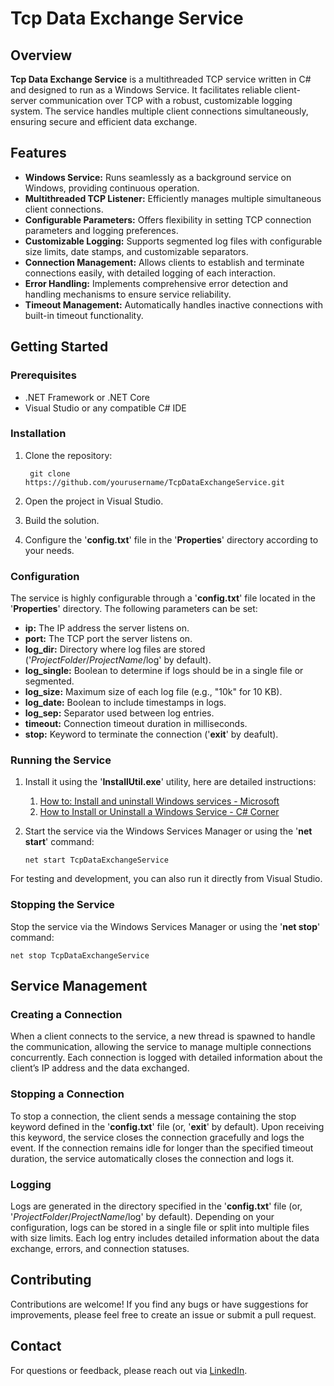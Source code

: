 # Tcp Data Exchange Service
## Overview
**Tcp Data Exchange Service** is a multithreaded TCP service written in C# and designed to run as a Windows Service. It facilitates reliable client-server communication over TCP with a robust, customizable logging system. The service handles multiple client connections simultaneously, ensuring secure and efficient data exchange.
## Features
- **Windows Service:** Runs seamlessly as a background service on Windows, providing continuous operation.
- **Multithreaded TCP Listener:** Efficiently manages multiple simultaneous client connections.
- **Configurable Parameters:** Offers flexibility in setting TCP connection parameters and logging preferences.
- **Customizable Logging:** Supports segmented log files with configurable size limits, date stamps, and customizable separators.
- **Connection Management:** Allows clients to establish and terminate connections easily, with detailed logging of each interaction.
- **Error Handling:** Implements comprehensive error detection and handling mechanisms to ensure service reliability.
- **Timeout Management:** Automatically handles inactive connections with built-in timeout functionality.
## Getting Started
### Prerequisites
- .NET Framework or .NET Core
- Visual Studio or any compatible C# IDE
### Installation
1. Clone the repository:

        git clone https://github.com/yourusername/TcpDataExchangeService.git
3. Open the project in Visual Studio.
4. Build the solution.
5. Configure the '**config.txt**' file in the '**Properties**' directory according to your needs.
### Configuration
The service is highly configurable through a '**config.txt**' file located in the '**Properties**' directory. The following parameters can be set:

- **ip:** The IP address the server listens on.
- **port:** The TCP port the server listens on.
- **log_dir:** Directory where log files are stored ('_ProjectFolder_/_ProjectName_/log' by default).
- **log_single:** Boolean to determine if logs should be in a single file or segmented.
- **log_size:** Maximum size of each log file (e.g., "10k" for 10 KB).
- **log_date:** Boolean to include timestamps in logs.
- **log_sep:** Separator used between log entries.
- **timeout:** Connection timeout duration in milliseconds.
- **stop:** Keyword to terminate the connection ('**exit**' by deafult).
### Running the Service
1. Install it using the '**InstallUtil.exe**' utility, here are detailed instructions:
   1. [How to: Install and uninstall Windows services - Microsoft](https://learn.microsoft.com/en-us/dotnet/framework/windows-services/how-to-install-and-uninstall-services)
   2. [How to Install or Uninstall a Windows Service - C# Corner](https://www.c-sharpcorner.com/UploadFile/8f2b4a/how-to-installuninstall-net-windows-service-C-Sharp/)
2. Start the service via the Windows Services Manager or using the '**net start**' command:

       net start TcpDataExchangeService
For testing and development, you can also run it directly from Visual Studio.
### Stopping the Service
Stop the service via the Windows Services Manager or using the '**net stop**' command:

    net stop TcpDataExchangeService
## Service Management
### Creating a Connection
When a client connects to the service, a new thread is spawned to handle the communication, allowing the service to manage multiple connections concurrently. Each connection is logged with detailed information about the client’s IP address and the data exchanged.
### Stopping a Connection
To stop a connection, the client sends a message containing the stop keyword defined in the '**config.txt**' file (or, '**exit**' by default). Upon receiving this keyword, the service closes the connection gracefully and logs the event. If the connection remains idle for longer than the specified timeout duration, the service automatically closes the connection and logs it.
### Logging
Logs are generated in the directory specified in the '**config.txt**' file (or, '_ProjectFolder_/_ProjectName_/log' by default). Depending on your configuration, logs can be stored in a single file or split into multiple files with size limits. Each log entry includes detailed information about the data exchange, errors, and connection statuses.
## Contributing
Contributions are welcome! If you find any bugs or have suggestions for improvements, please feel free to create an issue or submit a pull request.
## Contact
For questions or feedback, please reach out via [LinkedIn](https://linkedin.com/in/kamran-baxshaliyev).
